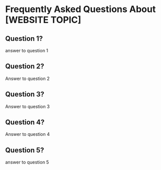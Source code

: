 # Frequently Asked Questions About [WEBSITE TOPIC]

## Question 1?
answer to question 1

## Question 2?
Answer to question 2

## Question 3?
Answer to question 3

## Question 4?
Answer to question 4

## Question 5?
answer to question 5
